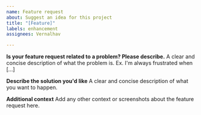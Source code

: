 ```yaml
---
name: Feature request
about: Suggest an idea for this project
title: "[Feature]"
labels: enhancement
assignees: Vernalhav

---
```


**Is your feature request related to a problem? Please describe.**
A clear and concise description of what the problem is. Ex. I'm always frustrated when [...]

**Describe the solution you'd like**
A clear and concise description of what you want to happen.

**Additional context**
Add any other context or screenshots about the feature request here.
